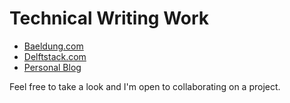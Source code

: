 # Technical Writing Work
* [Baeldung.com](https://github.com/deadex-ng/technial-writing/blob/main/work.md)
* [Delftstack.com](https://www.delftstack.com/author/fumbani-banda/)
* [Personal Blog](https://fumbani.hashnode.dev/)

Feel free to take a look and I'm open to collaborating on a project. 

